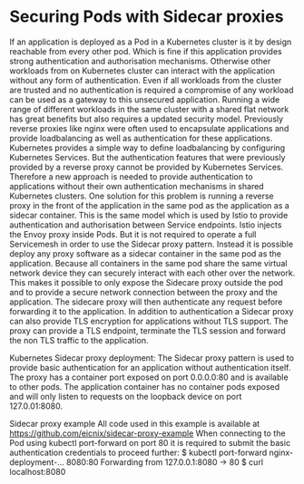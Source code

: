 # Securing Pods with Sidecar proxies
If an application is deployed as a Pod in a Kubernetes cluster is it by design reachable from every other pod. Which is fine if this application provides strong authentication and authorisation mechanisms. Otherwise other workloads from on Kubernetes cluster can interact with the application without any form of authentication. Even if all workloads from the cluster are trusted and no authentication is required a compromise of any workload can be used as a gateway to this unsecured application. Running a wide range of different workloads in the same cluster with a shared flat network has great benefits but also requires a updated security model. Previously reverse proxies like nginx were often used to encapsulate applications and provide loadbalancing as well as authentication for these applications. Kubernetes provides a simple way to define loadbalancing by configuring Kubernetes Services. But the authentication features that were previously provided by a reverse proxy cannot be provided by Kubernetes Services. Therefore a new approach is needed to provide authentication to applications without their own authentication mechanisms in shared Kubernetes clusters.
One solution for this problem is running a reverse proxy in the front of the application in the same pod as the application as a sidecar container. This is the same model which is used by Istio to provide authentication and authorisation between Service endpoints. Istio injects the Envoy proxy inside Pods. But it is not required to operate a full Servicemesh in order to use the Sidecar proxy pattern. Instead it is possible deploy any proxy software as a sidecar container in the same pod as the application. Because all containers in the same pod share the same virtual network device they can securely interact with each other over the network. This makes it possible to only expose the Sidecare proxy outside the pod and to provide a secure network connection between the proxy and the application. The sidecare proxy will then authenticate any request before forwarding it to the application. In addition to authentication a Sidecar proxy can also provide TLS encryption for applications without TLS support. The proxy can provide a TLS endpoint, terminate the TLS session and forward the non TLS traffic to the application.

Kubernetes Sidecar proxy deployment:
The Sidecar proxy pattern is used to provide basic authentication for an application without authentication itself. The proxy has a container port exposed on port 0.0.0.0:80 and is available to other pods. The application container has no container pods exposed and will only listen to requests on the loopback device on port 127.0.01:8080.
 
Sidecar proxy example
All code used in this example is available at https://github.com/eicnix/sidecar-proxy-example
When connecting to the Pod using kubectl port-forward on port 80 it is required to submit the basic authentication credentials to proceed further:
$ kubectl port-forward nginx-deployment-... 8080:80
Forwarding from 127.0.0.1:8080 -> 80
$ curl localhost:8080                                     



